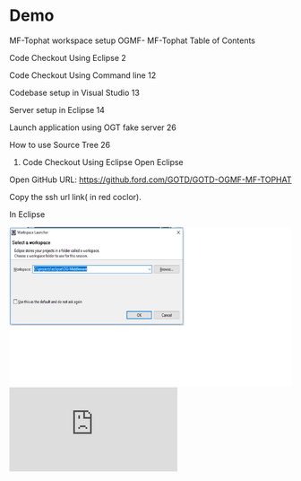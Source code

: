 # Demo

MF-Tophat workspace setup
OGMF- MF-Tophat
Table of Contents

Code Checkout Using Eclipse 2

Code Checkout Using Command line 12

Codebase setup in Visual Studio 13

Server setup in Eclipse 14

Launch application using OGT fake server 26

How to use Source Tree 26

1. Code Checkout Using Eclipse
Open Eclipse



Open GitHub URL: https://github.ford.com/GOTD/GOTD-OGMF-MF-TOPHAT



Copy the ssh url link( in red coclor).

In Eclipse

![alt text](https://github.com/sing188/Demo/blob/master/Untitled.png)
![alt text](https://github.com/sing188/Demo/blob/master/OG-Tophat%20workspace%20setup-converted.pdf)
